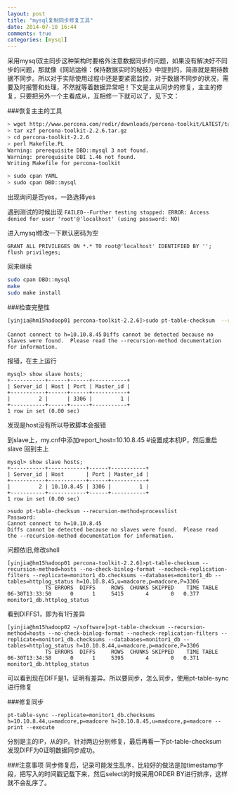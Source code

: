 ```yaml
---
layout: post
title: "mysql复制同步修复工具"
date: 2014-07-10 16:44
comments: true
categories: [mysql]
---
```


采用mysql双主同步这种架构时要格外注意数据同步的问题，如果没有解决好不同步的问题，那就像《网站运维：保持数据实时的秘技》中提到的，简直就是期待数据不同步。所以对于实际使用过程中还是要紧密监控，对于数据不同步的状况，需要及时报警和处理，不然就等着数据异常吧！下文是主从同步的修复，主主的修复，只要把另外一个主看成从，互相修一下就可以了，见下文：

<!--more-->

###恢复主主的工具
```bash
> wget http://www.percona.com/redir/downloads/percona-toolkit/LATEST/tarball/percona-toolkit-2.2.10.tar.gz 
> tar xzf percona-toolkit-2.2.6.tar.gz
> cd percona-toolkit-2.2.6
> perl Makefile.PL
Warning: prerequisite DBD::mysql 3 not found.
Warning: prerequisite DBI 1.46 not found.
Writing Makefile for percona-toolkit

> sudo cpan YAML
> sudo cpan DBD::mysql
```
出现询问是否yes，一路选择yes


遇到测试的时候出现
` FAILED--Further testing stopped: ERROR: Access denied for user 'root'@'localhost' (using password: NO) `

进入mysql修改一下默认密码为空
```
GRANT ALL PRIVILEGES ON *.* TO root@'localhost' IDENTIFIED BY '';
flush privileges;
```

回来继续
```bash
sudo cpan DBD::mysql
make
sudo make install
```

###检查完整性
```bash
[yinjia@hm15hadoop01 percona-toolkit-2.2.6]>sudo pt-table-checksum  --recursion-method=processlist
```
` Cannot connect to h=10.10.8.45 `
` Diffs cannot be detected because no slaves were found.  Please read the --recursion-method documentation for information. `


报错，在主上运行
```
mysql> show slave hosts;
+-----------+------+------+-----------+
| Server_id | Host | Port | Master_id |
+-----------+------+------+-----------+
|         2 |      | 3306 |         1 |
+-----------+------+------+-----------+
1 row in set (0.00 sec)
```

发现是host没有所以导致脚本会报错

到slave上，my.cnf中添加report_host=10.10.8.45 #设置成本机IP，然后重启slave
回到主上
```
mysql> show slave hosts;
+-----------+------------+------+-----------+
| Server_id | Host       | Port | Master_id |
+-----------+------------+------+-----------+
|         2 | 10.10.8.45 | 3306 |         1 |
+-----------+------------+------+-----------+
1 row in set (0.00 sec)

>sudo pt-table-checksum --recursion-method=processlist
Password:
Cannot connect to h=10.10.8.45
Diffs cannot be detected because no slaves were found.  Please read the --recursion-method documentation for information.
```

问题依旧,修改shell
```
[yinjia@hm15hadoop01 percona-toolkit-2.2.6]>pt-table-checksum --recursion-method=hosts --no-check-binlog-format --nocheck-replication-filters --replicate=monitor1_db.checksums --databases=monitor1_db --tables=httplog_status h=10.10.8.45,u=madcore,p=madcore,P=3306
            TS ERRORS  DIFFS     ROWS  CHUNKS SKIPPED    TIME TABLE
06-30T13:33:50      0      1     5415       4       0   0.377 monitor1_db.httplog_status
```

看到DIFFS1，即为有1行差异
```
[yinjia@hm15hadoop02 ~/software]>pt-table-checksum --recursion-method=hosts --no-check-binlog-format --nocheck-replication-filters --replicate=monitor1_db.checksums --databases=monitor1_db --tables=httplog_status h=10.10.8.44,u=madcore,p=madcore,P=3306
            TS ERRORS  DIFFS     ROWS  CHUNKS SKIPPED    TIME TABLE
06-30T13:34:58      0      1     5395       4       0   0.371 monitor1_db.httplog_status
```
可以看到现在DIFF是1，证明有差异。所以要同步，怎么同步，使用pt-table-sync进行修复

###修复同步
```
pt-table-sync --replicate=monitor1_db.checksums h=10.10.8.44,u=madcore,p=madcore h=10.10.8.45,u=madcore,p=madcore --print --execute
```
分别是主的IP，从的IP。针对两边分别修复，最后再看一下pt-table-checksum 发现DIFF为0证明数据同步成功。


###注意事项
同步修复后，记录可能发生乱序，比较好的做法是加timestamp字段，把写入的时间戳记载下来，然后select的时候采用ORDER BY进行排序，这样就不会乱序了。



